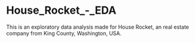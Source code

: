 # House_Rocket_-_EDA
This is an exploratory data analysis made for House Rocket, an real estate company from King County, Washington, USA.
